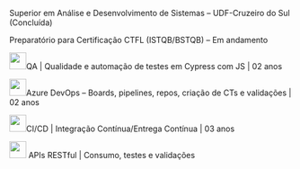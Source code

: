 Superior em Análise e Desenvolvimento de Sistemas – UDF-Cruzeiro do Sul (Concluída)

Preparatório para Certificação CTFL (ISTQB/BSTQB) – Em andamento

<img src="https://cdn.jsdelivr.net/gh/devicons/devicon/icons/cypressio/cypressio-original.svg" width="30"/>QA | Qualidade e automação de testes em Cypress com JS | 02 anos

<img src="https://cdn.jsdelivr.net/gh/devicons/devicon/icons/azure/azure-original.svg" width="30"/>Azure DevOps – Boards, pipelines, repos, criação de CTs e validações | 02 anos

<img src="https://cdn.jsdelivr.net/gh/devicons/devicon/icons/githubactions/githubactions-original.svg" width="30"/>CI/CD | Integração Contínua/Entrega Contínua | 03 anos

<img src="https://cdn.jsdelivr.net/gh/devicons/devicon/icons/postman/postman-original.svg" width="30"/> APIs RESTful | Consumo, testes e validações
